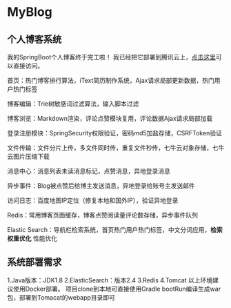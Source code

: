 # MyBlog
## 个人博客系统

我的SpringBoot个人博客终于完工啦！ 我已经把它部署到腾讯云上，[点击这里](www.whichard.cn)可以直接访问。

首页：热门博客排行算法，iText简历制作系统，Ajax请求局部更新数据，热门用户热门标签

博客编辑：Trie树敏感词过滤算法，输入脚本过滤

博客浏览：Markdown渲染，评论点赞模块复用，评论数据Ajax请求局部加载

登录注册模块：SpringSecurity权限验证，密码md5加盐存储，CSRFToken验证

文件传输：文件分片上传，多文件同时传，重复文件秒传，七牛云对象存储，七牛云图片压缩下载

消息中心：消息列表未读消息标记，点赞消息，异地登录消息

异步事件：Blog被点赞后给博主发送消息，异地登录给账号主发送邮件

访问日志：百度地图IP定位（修复本地和国外IP），验证异地登录

Redis：常用博客页面缓存，博客点赞阅读量评论数存储，异步事件队列

Elastic Search：导航栏检索系统，首页热门用户热门标签，中文分词应用，**检索权重优化** 性能优化

## 系统部署需求
1.Java版本：JDK1.8
2.ElasticSearch：版本2.4
3.Redis
4.Tomcat
以上环境建议使用Docker部署。
项目clone到本地可直接使用Gradle bootRun编译生成war包，部署到Tomacat的webapp目录即可
